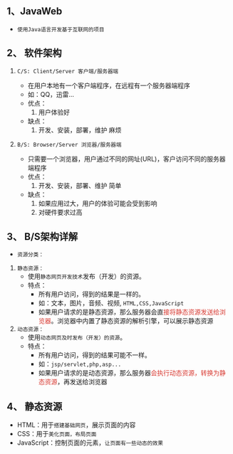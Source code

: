 
## 1、JavaWeb

- `使用Java语言开发基于互联网的项目`

## 2、 软件架构

1. `C/S: Client/Server 客户端/服务器端`
	* 在用户本地有一个客户端程序，在远程有一个服务器端程序
	* 如：QQ，迅雷...
	* 优点：
		1. 用户体验好
	* 缺点：
		1. 开发、安装，部署，维护 麻烦

2. `B/S: Browser/Server 浏览器/服务器端`
	* 只需要一个浏览器，用户通过不同的网址(URL)，客户访问不同的服务器端程序
	* 优点：
		1. 开发、安装，部署、维护 简单
	* 缺点：
		1. 如果应用过大，用户的体验可能会受到影响
		2. 对硬件要求过高

## 3、 B/S架构详解

* `资源分类：`
1. `静态资源：`
	* 使用`静态网页开发技术`发布（开发）的资源。
	* 特点：
		* 所有用户访问，得到的结果是一样的。
		* 如：文本，图片，音频、视频, `HTML,CSS,JavaScript`
		* 如果用户请求的是静态资源，那么服务器会直<font color="#d83931">接将静态资源发送给浏览器</font>。浏览器中内置了静态资源的解析引擎，可以展示静态资源
2. `动态资源：`
	* 使用`动态网页及时发布（开发）的资源`。
	* 特点：
		* 所有用户访问，得到的结果可能不一样。
		* 如：`jsp/servlet,php,asp...`
		* 如果用户请求的是动态资源，那么服务器<font color="#d83931">会执行动态资源，转换为静态资源</font>，再发送给浏览器

## 4、 静态资源

* HTML：用于`搭建基础网页`，展示页面的内容
* CSS：用于`美化页面，布局页面`
* JavaScript：控制页面的元素，`让页面有一些动态的效果`